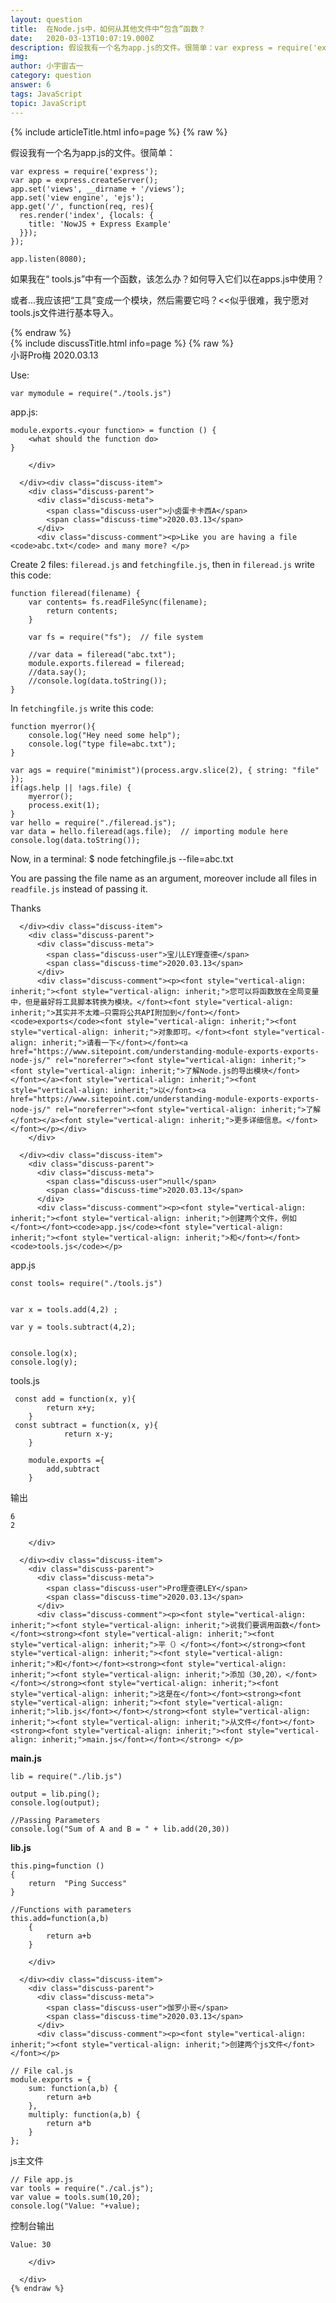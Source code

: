 ```yaml
---
layout: question
title:  在Node.js中，如何从其他文件中“包含”函数？
date:   2020-03-13T10:07:19.000Z
description: 假设我有一个名为app.js的文件。很简单：var express = require('express');var app = express.c...
img: 
author: 小宇宙古一
category: question
answer: 6
tags: JavaScript
topic: JavaScript
---
```

<div class="article-root">
  <div class="article">
    {% include articleTitle.html info=page %}
    {% raw %}
    <div class="article-content"><p><font style="vertical-align: inherit;"><font style="vertical-align: inherit;">假设我有一个名为app.js的文件。</font><font style="vertical-align: inherit;">很简单：</font></font></p>

<pre><code>var express = require('express');<font></font>
var app = express.createServer();<font></font>
app.set('views', __dirname + '/views');<font></font>
app.set('view engine', 'ejs');<font></font>
app.get('/', function(req, res){<font></font>
  res.render('index', {locals: {<font></font>
    title: 'NowJS + Express Example'<font></font>
  }});<font></font>
});<font></font>
<font></font>
app.listen(8080);<font></font>
</code></pre>

<p><font style="vertical-align: inherit;"><font style="vertical-align: inherit;">如果我在“ tools.js”中有一个函数，该怎么办？</font><font style="vertical-align: inherit;">如何导入它们以在apps.js中使用？</font></font></p>

<p><font style="vertical-align: inherit;"><font style="vertical-align: inherit;">或者...我应该把“工具”变成一个模块，然后需要它吗？</font><font style="vertical-align: inherit;">&lt;&lt;似乎很难，我宁愿对tools.js文件进行基本导入。</font></font></p></div>
    {% endraw %}
  </div>

  <div class="discuss-wrapper">
    {% include discussTitle.html info=page %}
    {% raw %}
    <div class="discuss-item">
        <div class="discuss-parent">
          <div class="discuss-meta">
            <span class="discuss-user">小哥Pro梅</span>
            <span class="discuss-time">2020.03.13</span>
          </div>
          <div class="discuss-comment"><p>Use:</p>

<pre><code>var mymodule = require("./tools.js")
</code></pre>

<p>app.js:</p>

<pre><code>module.exports.&lt;your function&gt; = function () {<font></font>
    &lt;what should the function do&gt;<font></font>
}<font></font>
</code></pre></div>
        </div>
        
      </div><div class="discuss-item">
        <div class="discuss-parent">
          <div class="discuss-meta">
            <span class="discuss-user">小卤蛋卡卡西A</span>
            <span class="discuss-time">2020.03.13</span>
          </div>
          <div class="discuss-comment"><p>Like you are having a file <code>abc.txt</code> and many more? </p>

<p>Create 2 files: <code>fileread.js</code> and <code>fetchingfile.js</code>, then in <code>fileread.js</code> write this code:</p>

<pre><code>function fileread(filename) {<font></font>
    var contents= fs.readFileSync(filename);<font></font>
        return contents;<font></font>
    }<font></font>
<font></font>
    var fs = require("fs");  // file system<font></font>
<font></font>
    //var data = fileread("abc.txt");<font></font>
    module.exports.fileread = fileread;<font></font>
    //data.say();<font></font>
    //console.log(data.toString());<font></font>
}<font></font>
</code></pre>

<p>In <code>fetchingfile.js</code> write this code:</p>

<pre><code>function myerror(){<font></font>
    console.log("Hey need some help");<font></font>
    console.log("type file=abc.txt");<font></font>
}<font></font>
<font></font>
var ags = require("minimist")(process.argv.slice(2), { string: "file" });<font></font>
if(ags.help || !ags.file) {<font></font>
    myerror();<font></font>
    process.exit(1);<font></font>
}<font></font>
var hello = require("./fileread.js");<font></font>
var data = hello.fileread(ags.file);  // importing module here <font></font>
console.log(data.toString());<font></font>
</code></pre>

<p>Now, in a terminal:
    $ node fetchingfile.js --file=abc.txt</p>

<p>You are passing the file name as an argument, moreover include all files in <code>readfile.js</code> instead of passing it.</p>

<p>Thanks</p></div>
        </div>
        
      </div><div class="discuss-item">
        <div class="discuss-parent">
          <div class="discuss-meta">
            <span class="discuss-user">宝儿LEY理查德</span>
            <span class="discuss-time">2020.03.13</span>
          </div>
          <div class="discuss-comment"><p><font style="vertical-align: inherit;"><font style="vertical-align: inherit;">您可以将函数放在全局变量中，但是最好将工具脚本转换为模块。</font><font style="vertical-align: inherit;">其实并不太难–只需将公共API附加到</font></font><code>exports</code><font style="vertical-align: inherit;"><font style="vertical-align: inherit;">对象即可。</font><font style="vertical-align: inherit;">请看一下</font></font><a href="https://www.sitepoint.com/understanding-module-exports-exports-node-js/" rel="noreferrer"><font style="vertical-align: inherit;"><font style="vertical-align: inherit;">了解Node.js的导出模块</font></font></a><font style="vertical-align: inherit;"><font style="vertical-align: inherit;">以</font><a href="https://www.sitepoint.com/understanding-module-exports-exports-node-js/" rel="noreferrer"><font style="vertical-align: inherit;">了解</font></a><font style="vertical-align: inherit;">更多详细信息。</font></font></p></div>
        </div>
        
      </div><div class="discuss-item">
        <div class="discuss-parent">
          <div class="discuss-meta">
            <span class="discuss-user">null</span>
            <span class="discuss-time">2020.03.13</span>
          </div>
          <div class="discuss-comment"><p><font style="vertical-align: inherit;"><font style="vertical-align: inherit;">创建两个文件，例如</font></font><code>app.js</code><font style="vertical-align: inherit;"><font style="vertical-align: inherit;">和</font></font><code>tools.js</code></p>

<p><font style="vertical-align: inherit;"><font style="vertical-align: inherit;">app.js</font></font></p>

<pre><code>const tools= require("./tools.js")<font></font>
<font></font>
<font></font>
var x = tools.add(4,2) ;<font></font>
<font></font>
var y = tools.subtract(4,2);<font></font>
<font></font>
<font></font>
console.log(x);<font></font>
console.log(y);<font></font>
</code></pre>

<p><font style="vertical-align: inherit;"><font style="vertical-align: inherit;">tools.js</font></font></p>

<pre><code> const add = function(x, y){<font></font>
        return x+y;<font></font>
    }<font></font>
 const subtract = function(x, y){<font></font>
            return x-y;<font></font>
    }<font></font>
<font></font>
    module.exports ={<font></font>
        add,subtract<font></font>
    }<font></font>
</code></pre>

<p><font style="vertical-align: inherit;"><font style="vertical-align: inherit;">输出</font></font></p>

<pre><code>6<font></font>
2<font></font>
</code></pre></div>
        </div>
        
      </div><div class="discuss-item">
        <div class="discuss-parent">
          <div class="discuss-meta">
            <span class="discuss-user">Pro理查德LEY</span>
            <span class="discuss-time">2020.03.13</span>
          </div>
          <div class="discuss-comment"><p><font style="vertical-align: inherit;"><font style="vertical-align: inherit;">说我们要调用函数</font></font><strong><font style="vertical-align: inherit;"><font style="vertical-align: inherit;">平（）</font></font></strong><font style="vertical-align: inherit;"><font style="vertical-align: inherit;">和</font></font><strong><font style="vertical-align: inherit;"><font style="vertical-align: inherit;">添加（30,20），</font></font></strong><font style="vertical-align: inherit;"><font style="vertical-align: inherit;">这是在</font></font><strong><font style="vertical-align: inherit;"><font style="vertical-align: inherit;">lib.js</font></font></strong><font style="vertical-align: inherit;"><font style="vertical-align: inherit;">从文件</font></font><strong><font style="vertical-align: inherit;"><font style="vertical-align: inherit;">main.js</font></font></strong> </p>

<p><strong><font style="vertical-align: inherit;"><font style="vertical-align: inherit;">main.js</font></font></strong></p>

<pre class="lang-js prettyprint-override"><code>lib = require("./lib.js")<font></font>
<font></font>
output = lib.ping();<font></font>
console.log(output);<font></font>
<font></font>
//Passing Parameters<font></font>
console.log("Sum of A and B = " + lib.add(20,30))<font></font>
</code></pre>



<p><strong><font style="vertical-align: inherit;"><font style="vertical-align: inherit;">lib.js</font></font></strong></p>

<pre class="lang-js prettyprint-override"><code>this.ping=function ()<font></font>
{<font></font>
    return  "Ping Success"<font></font>
}<font></font>
</code></pre>



<pre><code>//Functions with parameters<font></font>
this.add=function(a,b)<font></font>
    {<font></font>
        return a+b<font></font>
    }<font></font>
</code></pre></div>
        </div>
        
      </div><div class="discuss-item">
        <div class="discuss-parent">
          <div class="discuss-meta">
            <span class="discuss-user">伽罗小哥</span>
            <span class="discuss-time">2020.03.13</span>
          </div>
          <div class="discuss-comment"><p><font style="vertical-align: inherit;"><font style="vertical-align: inherit;">创建两个js文件</font></font></p>

<pre><code>// File cal.js<font></font>
module.exports = {<font></font>
    sum: function(a,b) {<font></font>
        return a+b<font></font>
    },<font></font>
    multiply: function(a,b) {<font></font>
        return a*b<font></font>
    }<font></font>
};<font></font>
</code></pre>

<p><font style="vertical-align: inherit;"><font style="vertical-align: inherit;">js主文件</font></font></p>

<pre><code>// File app.js<font></font>
var tools = require("./cal.js");<font></font>
var value = tools.sum(10,20);<font></font>
console.log("Value: "+value);<font></font>
</code></pre>

<p><font style="vertical-align: inherit;"><font style="vertical-align: inherit;">控制台输出</font></font></p>

<pre><code>Value: 30
</code></pre></div>
        </div>
        
      </div>
    {% endraw %}
  </div>
<div>
